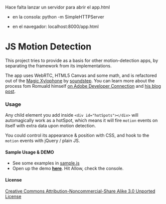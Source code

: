 Hace falta lanzar un servidor para abrir el app.html

 - en la consola: python -m SimpleHTTPServer

 - en el navegador: localhost:8000/app.html



JS Motion Detection
===================

This project tries to provide as a basis for other motion-detection apps, by separating the framework from its implementations.

The app uses WebRTC, HTML5 Canvas and some math, and is refactored out of the [Magic Xylophone](http://www.soundstep.com/blog/experiments/jsdetection/) by [soundstep](https://github.com/soundstep).
You can learn more about the process fom Romuald himself [on Adobe Developer Connection](http://www.adobe.com/devnet/html5/articles/javascript-motion-detection.html) and [his blog post](http://www.soundstep.com/blog/2012/03/22/javascript-motion-detection/).

### Usage
Any child element you add inside `<div id="hotSpots"></div>` will automagically work as a hotSpot, which means it will fire `motion` events on itself with extra data upon motion detection.

You could control its appearance & position with CSS, and hook to the `motion` events with jQuery / plain JS.

#### Sample Usage & DEMO

* See some examples in [sample.js](https://github.com/ReallyGood/js-motion-detection/blob/master/js/sample.js)
* Open up the demo **[here](http://reallygood.co.il/plugins/motion/)**. Hit Allow, check the console.

#### License
[Creative Commons Attribution-Noncommercial-Share Alike 3.0 Unported License](http://creativecommons.org/licenses/by-nc-sa/3.0/)